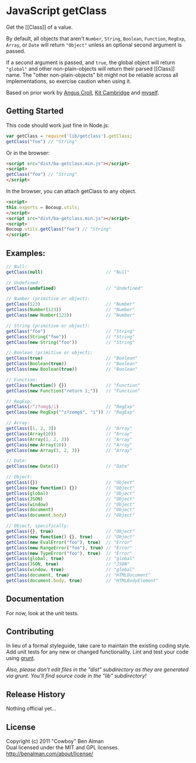 # JavaScript getClass

Get the [[Class]] of a value.

By default, all objects that aren't `Number`, `String`, `Boolean`, `Function`, `RegExp`, `Array`, or `Date` will return `"Object"` unless an optional second argument is passed.

If a second argument is passed, and `true`, the global object will return `"global"` and other non-plain-objects will return their parsed [[Class]] name. The "other non-plain-objects" bit might not be reliable across all implementations, so exercise caution when using it.

Based on prior work by [Angus Croll](http://javascriptweblog.wordpress.com/2011/08/08/fixing-the-javascript-typeof-operator/), [Kit Cambridge](https://gist.github.com/1317416) and [myself](https://gist.github.com/1131946).

## Getting Started

This code should work just fine in Node.js:

```javascript
var getClass = require('lib/getclass').getClass;
getClass("foo") // "String"
```

Or in the browser:

```html
<script src="dist/ba-getclass.min.js"></script>
<script>
getClass("foo") // "String"
</script>
```

In the browser, you can attach getClass to any object.

```html
<script>
this.exports = Bocoup.utils;
</script>
<script src="dist/ba-getclass.min.js"></script>
<script>
Bocoup.utils.getClass("foo") // "String"
</script>
```

## Examples:

```javascript
// Null:
getClass(null)                        // "Null"

// Undefined:
getClass(undefined)                   // "Undefined"

// Number (primitive or object):
getClass(123)                         // "Number"
getClass(Number(123))                 // "Number"
getClass(new Number(123))             // "Number"

// String (primitive or object):
getClass("foo")                       // "String"
getClass(String("foo"))               // "String"
getClass(new String("foo"))           // "String"

// Boolean (primitive or object):
getClass(true)                        // "Boolean"
getClass(Boolean(true))               // "Boolean"
getClass(new Boolean(true))           // "Boolean"

// Function:
getClass(function() {})               // "Function"
getClass(new Function("return 1;"))   // "Function"

// RegExp:
getClass(/^z?omg$/i)                  // "RegExp"
getClass(new RegExp("^z?zomg$", "i")) // "RegExp"

// Array:
getClass([1, 2, 3])                   // "Array"
getClass(Array(10))                   // "Array"
getClass(Array(1, 2, 3))              // "Array"
getClass(new Array(10))               // "Array"
getClass(new Array(1, 2, 3))          // "Array"

// Date:
getClass(new Date())                  // "Date"

// Object:
getClass({})                          // "Object"
getClass(new function() {})           // "Object"
getClass(global)                      // "Object"
getClass(JSON)                        // "Object"
getClass(window)                      // "Object"
getClass(document)                    // "Object"
getClass(document.body)               // "Object"

// Object, specifically:
getClass({}, true)                    // "Object"
getClass(new function() {}, true)     // "Object"
getClass(new EvalError("foo"), true)  // "Error"
getClass(new RangeError("foo"), true) // "Error"
getClass(new TypeError("foo"), true)  // "Error"
getClass(global, true)                // "global"
getClass(JSON, true)                  // "JSON"
getClass(window, true)                // "global"
getClass(document, true)              // "HTMLDocument"
getClass(document.body, true)         // "HTMLBodyElement"
```

## Documentation
For now, look at the unit tests.

## Contributing
In lieu of a formal styleguide, take care to maintain the existing coding style. Add unit tests for any new or changed functionality. Lint and test your code using [grunt](https://github.com/cowboy/node-grunt).

_Also, please don't edit files in the "dist" subdirectory as they are generated via grunt. You'll find source code in the "lib" subdirectory!_

## Release History
Nothing official yet...

## License
Copyright (c) 2011 "Cowboy" Ben Alman  
Dual licensed under the MIT and GPL licenses.  
<http://benalman.com/about/license/>
